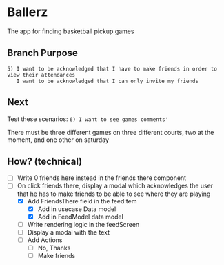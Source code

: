 # Ballerz
The app for finding basketball pickup games

## Branch Purpose
    5) I want to be acknowledged that I have to make friends in order to view their attendances
       I want to be acknowledged that I can only invite my friends 

## Next 
Test these scenarios:
    `6) I want to see games comments'`
        

There must be three different games on three different courts, two at the moment, and one other on saturday


## How? (technical)
- [ ] Write 0 friends here instead in the friends there component
- [ ] On click friends there, display a modal which acknowledges the user that he has to make friends to be able to see where they are playing
    - [x] Add FriendsThere field in the feedItem
        - [x] Add in usecase Data model
        - [x] Add in FeedModel data model
    - [ ] Write rendering logic in the feedScreen
    - [ ] Display a modal with the text
    - [ ] Add Actions
        - [ ] No, Thanks
        - [ ] Make friends